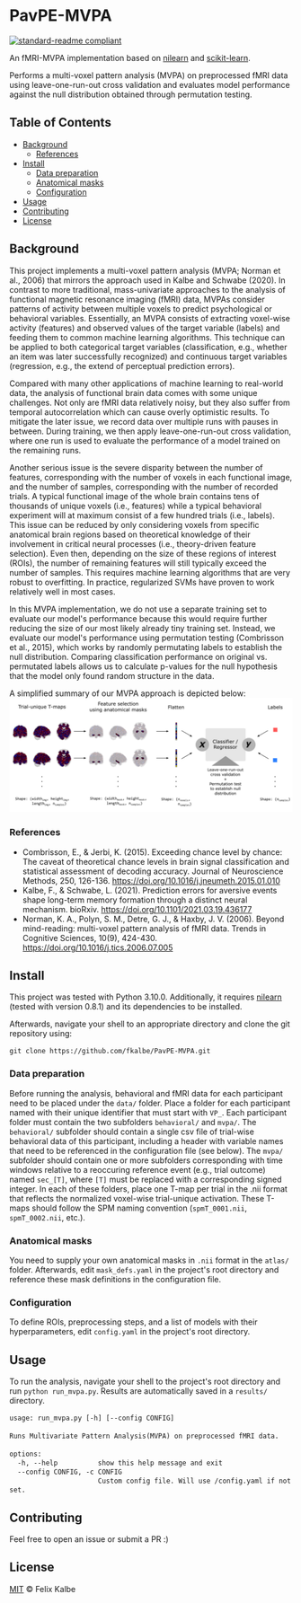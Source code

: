 # PavPE-MVPA

[![standard-readme compliant](https://img.shields.io/badge/readme%20style-standard-brightgreen.svg?style=flat)](https://github.com/RichardLitt/standard-readme)

An fMRI-MVPA implementation based on [nilearn](https://github.com/nilearn/nilearn) and [scikit-learn](https://github.com/scikit-learn/scikit-learn).

Performs a multi-voxel pattern analysis (MVPA) on preprocessed fMRI data using leave-one-run-out cross validation and evaluates model performance against the null distribution obtained through permutation testing.

## Table of Contents

- [Background](#background)
	- [References](#references)
- [Install](#install)
	- [Data preparation](#data-preparation)
	- [Anatomical masks](#anatomical-masks)
	- [Configuration](#configuration)
- [Usage](#usage)
- [Contributing](#contributing)
- [License](#license)

##  Background

This project implements a multi-voxel pattern analysis (MVPA; Norman et al., 2006) that mirrors the approach used in Kalbe and Schwabe (2020). In contrast to more traditional, mass-univariate approaches to the analysis of functional magnetic resonance imaging (fMRI) data, MVPAs consider patterns of activity between multiple voxels to predict psychological or behavioral variables. Essentially, an MVPA consists of extracting voxel-wise activity (features) and observed values of the target variable (labels) and feeding them to common machine learning algorithms. This technique can be applied to both categorical target variables (classification, e.g., whether an item was later successfully recognized) and continuous target variables (regression, e.g., the extend of perceptual prediction errors). 

Compared with many other applications of machine learning to real-world data, the analysis of functional brain data comes with some unique challenges. Not only are fMRI data relatively noisy, but they also suffer from temporal autocorrelation which can cause overly optimistic results. To mitigate the later issue, we record data over multiple runs with pauses in between. During training, we then apply leave-one-run-out cross validation, where one run is used to evaluate the performance of a model trained on the remaining runs.

Another serious issue is the severe disparity between the number of features, corresponding with the number of voxels in each functional image, and the number of samples, corresponding with the number of recorded trials. A typical functional image of the whole brain contains tens of thousands of unique voxels (i.e., features) while a typical behavioral experiment will at maximum consist of a few hundred trials (i.e., labels). This issue can be reduced by only considering voxels from specific anatomical brain regions based on theoretical knowledge of their involvement in critical neural processes (i.e., theory-driven feature selection). Even then, depending on the size of these regions of interest (ROIs), the number of remaining features will still typically exceed the number of samples. This requires machine learning algorithms that are very robust to overfitting. In practice, regularized SVMs have proven to work relatively well in most cases.

In this MVPA implementation, we do not use a separate training set to evaluate our model's performance because this would require further reducing the size of our most likely already tiny training set. Instead, we evaluate our model's performance using permutation testing (Combrisson et al., 2015), which works by randomly permutating labels to establish the null distribution. Comparing classification performance on original vs. permutated labels allows us to calculate p-values for the null hypothesis that the model only found random structure in the data.

A simplified summary of our MVPA approach is depicted below:
![MVPA Procedure](doc/MVPA_Procedure.png)

### References
- Combrisson, E., & Jerbi, K. (2015). Exceeding chance level by chance: The caveat of theoretical chance levels in brain signal classification and statistical assessment of decoding accuracy. Journal of Neuroscience Methods, 250, 126-136. https://doi.org/10.1016/j.jneumeth.2015.01.010
- Kalbe, F., & Schwabe, L. (2021). Prediction errors for aversive events shape long-term memory formation through a distinct neural mechanism. bioRxiv. https://doi.org/10.1101/2021.03.19.436177
- Norman, K. A., Polyn, S. M., Detre, G. J., & Haxby, J. V. (2006). Beyond mind-reading: multi-voxel pattern analysis of fMRI data. Trends in Cognitive Sciences, 10(9), 424-430. https://doi.org/10.1016/j.tics.2006.07.005


## Install

This project was tested with Python 3.10.0. Additionally, it requires [nilearn](https://github.com/nilearn/nilearn) (tested with version 0.8.1) and its dependencies to be installed.

Afterwards, navigate your shell to an appropriate directory and clone the git repository using:
```
git clone https://github.com/fkalbe/PavPE-MVPA.git
```

### Data preparation

Before running the analysis, behavioral and fMRI data for each participant need to be placed under the `data/` folder. Place a folder for each participant named with their unique identifier that must start with `VP_`. Each participant folder must contain the two subfolders `behavioral/` and `mvpa/`. The `behavioral/` subfolder should contain a single csv file of trial-wise behavioral data of this participant, including a header with variable names that need to be referenced in the configuration file (see below). The `mvpa/` subfolder should contain one or more subfolders corresponding with time windows relative to a reoccuring reference event (e.g., trial outcome) named `sec_[T]`, where `[T]` must be replaced with a corresponding signed integer. In each of these folders, place one T-map per trial in the .nii format that reflects the normalized voxel-wise trial-unique activation. These T-maps should follow the SPM naming convention (`spmT_0001.nii`, `spmT_0002.nii`, etc.).

### Anatomical masks

You need to supply your own anatomical masks in `.nii` format in the `atlas/` folder. Afterwards, edit `mask_defs.yaml` in the project's root directory and reference these mask definitions in the configuration file.

### Configuration

To define ROIs, preprocessing steps, and a list of models with their hyperparameters, edit `config.yaml` in the project's root directory.

## Usage

To run the analysis, navigate your shell to the project's root directory and run `python run_mvpa.py`. Results are automatically saved in a `results/` directory.

```
usage: run_mvpa.py [-h] [--config CONFIG]

Runs Multivariate Pattern Analysis(MVPA) on preprocessed fMRI data.

options:
  -h, --help          show this help message and exit
  --config CONFIG, -c CONFIG
                      Custom config file. Will use /config.yaml if not set.
```

## Contributing

Feel free to open an issue or submit a PR :)

## License

[MIT](/LICENSE) © Felix Kalbe

